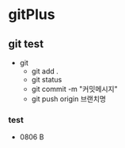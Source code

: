 # gitPlus

## git test
+ git
  - git add .
  - git status
  - git commit -m "커밋메시지"
  - git push origin 브랜치명

### test
+ 0806 B
